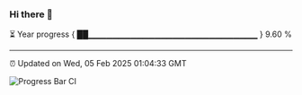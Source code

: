### Hi there 👋

⏳ Year progress { ██▁▁▁▁▁▁▁▁▁▁▁▁▁▁▁▁▁▁▁▁▁▁▁▁▁▁▁▁ } 9.60 %

---

⏰ Updated on Wed, 05 Feb 2025 01:04:33 GMT

![Progress Bar CI](https://github.com/liununu/liununu/workflows/Progress%20Bar%20CI/badge.svg)
